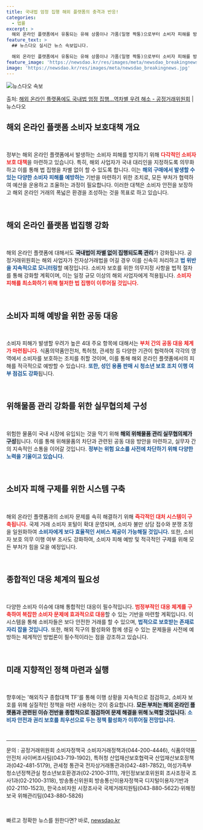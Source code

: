 ```yaml
---
title: 국내법 엄정 집행 해외 플랫폼의 충격과 반응!
categories:
  - 법률
excerpt: >
  해외 온라인 플랫폼에서 유통되는 유해 상품이나 가품(일명 짝퉁)으로부터 소비자 피해를 방지하기 위해 정부 부…
feature_text: >
  ## 뉴스다오 실시간 뉴스 속보입니다.

  해외 온라인 플랫폼에서 유통되는 유해 상품이나 가품(일명 짝퉁)으로부터 소비자 피해를 방지하기 위해 정부 부…
feature_image: 'https://newsdao.kr/res/images/meta/newsdao_breakingnews.jpg'
image: 'https://newsdao.kr/res/images/meta/newsdao_breakingnews.jpg'
---
```


![뉴스다오 속보](https://newsdao.kr/res/images/meta/newsdao_breakingnews.jpg)

<p>출처: <a href="https://newsdao.kr/3339" rel="dofollow">해외 온라인 플랫폼에도 국내법 엄정 집행…역차별 우려 해소 - 공정거래위원회</a> | 뉴스다오</p>

<h2 data-ke-size="size26">해외 온라인 플랫폼 소비자 보호대책 개요</h2>

<p data-ke-size="size16">&nbsp;</p>

정부는 해외 온라인 플랫폼에서 발생하는 소비자 피해를 방지하기 위해 <b><span style="color: #ee2323;">다각적인 소비자 보호 대책</span></b>을 마련하고 있습니다. 특히, 해외 사업자가 국내 대리인을 지정하도록 의무화하고 이를 통해 법 집행을 차별 없이 할 수 있도록 합니다. 이는 <b><span style="color: #1a5490;">해외 구매에서 발생할 수 있는 다양한 소비자 피해를 예방하는</span></b> 기반을 마련하기 위한 조치로, 모든 부처가 협력하여 예산을 운용하고 조율하는 과정이 필요합니다. 이러한 대책은 소비자 안전을 보장하고 해외 온라인 거래의 폭넓은 환경을 조성하는 것을 목표로 하고 있습니다.

<p data-ke-size="size16">&nbsp;</p>

<h2 data-ke-size="size26">해외 온라인 플랫폼 법집행 강화</h2>

<p data-ke-size="size16">&nbsp;</p>

해외 온라인 플랫폼에 대해서도 <b><span style="background-color: #21538527;">국내법이 차별 없이 집행되도록 관리</span></b>가 강화됩니다. 공정거래위원회는 해외 사업자가 전자상거래법을 어길 경우 이를 신속히 처리하고 <b><span style="color: #1a5490;">법 위반을 지속적으로 모니터링</span></b>할 예정입니다. 소비자 보호를 위한 의무지정 사항을 법적 절차를 통해 강화할 계획이며, 이는 일정 규모 이상의 해외 사업자에게 적용됩니다. <b><span style="color: #ee2323;">소비자 피해를 최소화하기 위해 철저한 법 집행이 이루어질 것입니다.</span></b>

<p data-ke-size="size16">&nbsp;</p>

<h2 data-ke-size="size26">소비자 피해 예방을 위한 공동 대응</h2>

<p data-ke-size="size16">&nbsp;</p>

소비자 피해가 발생할 우려가 높은 4대 주요 항목에 대해서는 <b><span style="color: #ee2323;">부처 간의 공동 대응 체계가 마련됩니다.</span></b> 식품의약품안전처, 특허청, 관세청 등 다양한 기관이 협력하여 각각의 영역에서 소비자를 보호하는 조치를 취할 것이며, 이를 통해 해외 온라인 플랫폼에서의 피해를 적극적으로 예방할 수 있습니다. <b><span style="color: #1a5490;">또한, 성인 용품 판매 시 청소년 보호 조치 이행 여부 점검도 강화</span></b>됩니다.

<p data-ke-size="size16">&nbsp;</p>

<h2 data-ke-size="size26">위해물품 관리 강화를 위한 실무협의체 구성</h2>

<p data-ke-size="size16">&nbsp;</p>

위험한 물품이 국내 시장에 유입되는 것을 막기 위해 <b><span style="background-color: #21538527;">해외 위해물품 관리 실무협의체가 구성</span></b>됩니다. 이를 통해 위해물품의 차단과 관련된 공동 대응 방안을 마련하고, 실무자 간의 지속적인 소통을 이어갈 것입니다. <b><span style="color: #1a5490;">정부는 위험 요소를 사전에 차단하기 위해 다양한 노력을 기울이고 있습니다.</span></b>

<p data-ke-size="size16">&nbsp;</p>

<h2 data-ke-size="size26">소비자 피해 구제를 위한 시스템 구축</h2>

<p data-ke-size="size16">&nbsp;</p>

해외 온라인 플랫폼과의 소비자 문제를 속히 해결하기 위해 <b><span style="color: #ee2323;">즉각적인 대처 시스템이 구축됩니다.</span></b> 국제 거래 소비자 포털이 확대 운영되며, 소비자 불만 상담 접수와 분쟁 조정을 일원화하여 <b><span style="color: #1a5490;">소비자에게 보다 효율적인 서비스 제공이 가능해질 것입니다.</span></b> 또한, 소비자 보호 의무 이행 여부 조사도 강화하여, 소비자 피해 예방 및 적극적인 구제를 위해 모든 부처가 힘을 모을 예정입니다.

<p data-ke-size="size16">&nbsp;</p>

<h2 data-ke-size="size26">종합적인 대응 체계의 필요성</h2>

<p data-ke-size="size16">&nbsp;</p>

다양한 소비자 이슈에 대해 통합적인 대응이 필수적입니다. <b><span style="color: #ee2323;">범정부적인 대응 체계를 구축하여 복잡한 소비자 문제에 효과적으로 대응</span></b>할 수 있는 기반을 마련할 계획입니다. 이 시스템을 통해 소비자들은 보다 안전한 거래를 할 수 있으며, <b><span style="color: #1a5490;">법적으로 보호받는 존재로 자리 잡을 것입니다.</span></b> 또한, 해외 직구의 활성화와 함께 생길 수 있는 문제들을 사전에 예방하는 체계적인 방법론이 필수적이라는 점을 강조하고 있습니다.

<p data-ke-size="size16">&nbsp;</p>

<h2 data-ke-size="size26">미래 지향적인 정책 마련과 실행</h2>

<p data-ke-size="size16">&nbsp;</p>

향후에는 '해외직구 종합대책 TF'를 통해 이행 상황을 지속적으로 점검하고, 소비자 보호를 위해 실질적인 정책을 마련 사용하는 것이 중요합니다. <b><span style="background-color: #21538527;">모든 부처는 해외 온라인 플랫폼과 관련된 이슈 전반을 종합적으로 점검하여 문제 해결을 위해 노력할 것입니다.</span></b> <b><span style="color: #1a5490;">소비자 안전과 권리 보호를 최우선으로 두는 정책 활성화가 이루어질 전망입니다.</span></b>

<p data-ke-size="size16">&nbsp;</p>

<hr />

<p data-ke-size="size16">문의 : 공정거래위원회 소비자정책국 소비자거래정책과(044-200-4446), 식품의약품안전처 사이버조사팀(043-719-1902), 특허청 산업재산보호협력국 산업재산보호정책과(042-481-5179), 관세청 통관국 전자상거래통관과(042-481-7852), 여성가족부 청소년정책관실 청소년보호환경과(02-2100-3111), 개인정보보호위원회 조사조정국 조사1과(02-2100-3118), 방송통신위원회 방송통신이용자정책국 디지털이용자기반과(02-2110-1523), 한국소비자원 시장조사국 국제거래지원팀(043-880-5622)·위해정보국 위해관리팀(043-880-5826)</p>

<p data-ke-size="size16">&nbsp;</p> 

빠르고 정확한 뉴스를 원한다면? 바로, <a href="https://newsdao.kr" rel="dofollow">newsdao.kr</a>


